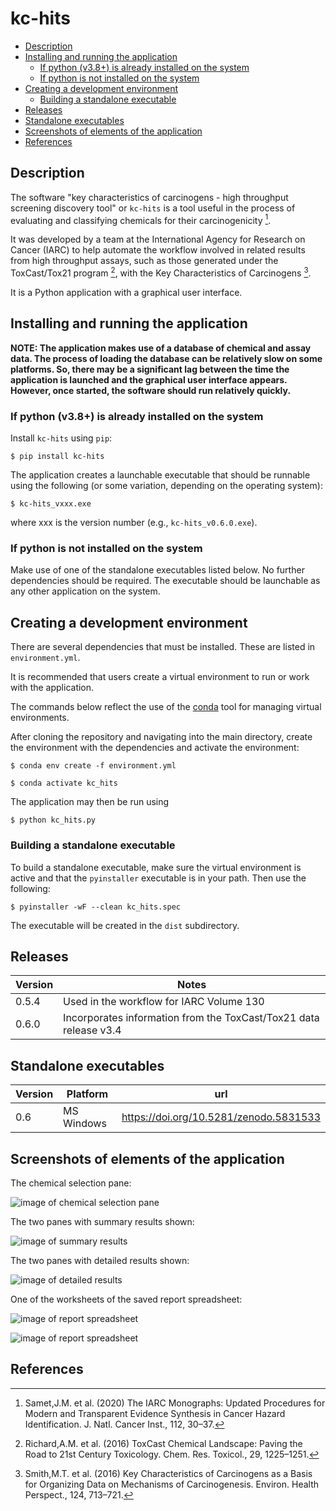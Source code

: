 # kc-hits

- [Description](#description)
- [Installing and running the application](#installing-and-running-the-application)
  - [If python (v3.8+) is already installed on the system](#if-python-v38-is-already-installed-on-the-system)
  - [If python is not installed on the system](#if-python-is-not-installed-on-the-system)
- [Creating a development environment](#creating-a-development-environment)
  - [Building a standalone executable](#building-a-standalone-executable)
- [Releases](#releases)
- [Standalone executables](#standalone-executables)
- [Screenshots of elements of the application](#screenshots-of-elements-of-the-application)
- [References](#references)

## Description

The software "key characteristics of carcinogens - high throughput screening discovery tool" or `kc-hits` is a tool useful in the process of evaluating and classifying chemicals for their carcinogenicity [^1].

It was developed by a team at the International Agency for Research on Cancer (IARC) to help automate the workflow involved in related results from high throughput assays, such as those generated under the ToxCast/Tox21 program [^2], with the Key Characteristics of Carcinogens [^3].

It is a Python application with a graphical user interface.

## Installing and running the application

**NOTE: The application makes use of a database of chemical and assay data. The process of loading the database can be relatively slow on some platforms. So, there may be a significant lag between the time the application is launched and the graphical user interface appears. However, once started, the software should run relatively quickly.**

### If python (v3.8+) is already installed on the system

Install `kc-hits` using `pip`:

```
$ pip install kc-hits
```

The application creates a launchable executable that should be runnable using the following (or some variation, depending on the operating system):

```
$ kc-hits_vxxx.exe
```

where xxx is the version number (e.g., `kc-hits_v0.6.0.exe`).

### If python is not installed on the system

Make use of one of the standalone executables listed below. No further dependencies should be required. The executable should be launchable as any other application on the system.

## Creating a development environment

There are several dependencies that must be installed. These are listed in
`environment.yml`.

It is recommended that users create a virtual environment to run or work
with the application.

The commands below reflect the use of the [conda](https://docs.conda.io/en/latest/) tool for managing virtual environments.

After cloning the repository and navigating into the main directory, create the environment with the dependencies and activate the environment:

```
$ conda env create -f environment.yml

$ conda activate kc_hits
```

The application may then be run using

```
$ python kc_hits.py
```

### Building a standalone executable

To build a standalone executable, make sure the virtual environment is active and that the `pyinstaller` executable is in your path. Then use the following:

```
$ pyinstaller -wF --clean kc_hits.spec
```

The executable will be created in the `dist` subdirectory.

## Releases

| Version | Notes                                                             |
| ------- | ----------------------------------------------------------------- |
| 0.5.4   | Used in the workflow for IARC Volume 130                          |
| 0.6.0   | Incorporates information from the ToxCast/Tox21 data release v3.4 |

## Standalone executables

| Version | Platform   | url                                    |
| ------- | ---------- | -------------------------------------- |
| 0.6     | MS Windows | https://doi.org/10.5281/zenodo.5831533 |

## Screenshots of elements of the application

The chemical selection pane:

![image of chemical selection pane](https://gitlab.com/i1650/kc-hits/-/raw/main/images/chemical_selection_pane.png?raw=true "chemical selection pane")

The two panes with summary results shown:

![image of summary results](https://gitlab.com/i1650/kc-hits/-/raw/main/images/summary_results.png?raw=true "summary results")

The two panes with detailed results shown:

![image of detailed results](https://gitlab.com/i1650/kc-hits/-/raw/main/images/detailed_results.png?raw=true "detailed results")

One of the worksheets of the saved report spreadsheet:

![image of report spreadsheet](https://gitlab.com/i1650/kc-hits/-/raw/main/images/report_spreadsheet_01.png?raw=true "report spreadsheet")

![image of report spreadsheet](https://gitlab.com/i1650/kc-hits/-/raw/main/images/report_spreadsheet_02.png?raw=true "report spreadsheet")

## References

[^1]: Samet,J.M. et al. (2020) The IARC Monographs: Updated Procedures for Modern and Transparent Evidence Synthesis in Cancer Hazard Identification. J. Natl. Cancer Inst., 112, 30–37.
[^2]: Richard,A.M. et al. (2016) ToxCast Chemical Landscape: Paving the Road to 21st Century Toxicology. Chem. Res. Toxicol., 29, 1225–1251.
[^3]: Smith,M.T. et al. (2016) Key Characteristics of Carcinogens as a Basis for Organizing Data on Mechanisms of Carcinogenesis. Environ. Health Perspect., 124, 713–721.
